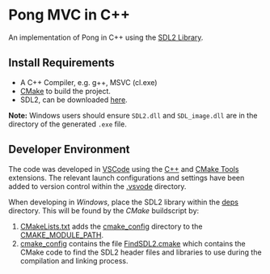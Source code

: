 # Pong MVC in C++

An implementation of Pong in C++ using the [SDL2 Library](https://www.libsdl.org/).

## Install Requirements
- A C++ Compiler, e.g. g++, MSVC (cl.exe)
- [CMake](https://cmake.org/) to build the project.
- SDL2, can be downloaded [here](https://github.com/libsdl-org/SDL/releases/).

__Note:__ Windows users should ensure `SDL2.dll` and `SDL_image.dll` are in the directory of the generated `.exe` file.

## Developer Environment
The code was developed in [VSCode](https://code.visualstudio.com/) using the [C++](https://code.visualstudio.com/docs/languages/cpp) and [CMake Tools](https://github.com/microsoft/vscode-cmake-tools) extensions. The relevant launch configurations and settings have been added to version control within the [.vsvode](.vscode/) directory.

When developing in _*Windows*_, place the SDL2 library within the [deps](./deps/) directory. This will be found by the _*CMake*_ buildscript by:

1. [CMakeLists.txt](CMakeLists.txt) adds the [cmake_config](./cmake_config/) directory to the [CMAKE_MODULE_PATH](https://cmake.org/cmake/help/latest/variable/CMAKE_MODULE_PATH.html).
2. [cmake_config](./cmake_config/) contains the file [FindSDL2.cmake](./cmake_config/FindSDL2.cmake) which contains the CMake code to find the SDL2 header files and libraries to use during the compilation and linking process.